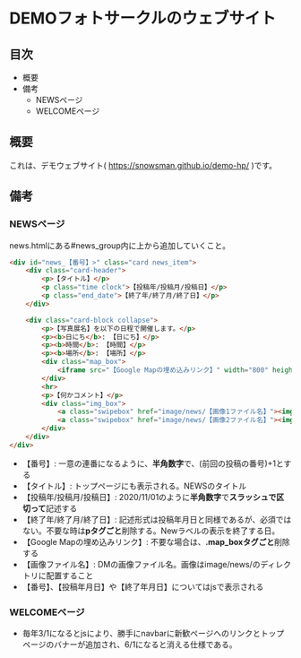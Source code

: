 # DEMOフォトサークルのウェブサイト

## 目次

* 概要
* 備考
	* NEWSページ
	* WELCOMEページ


## 概要

これは、デモウェブサイト( https://snowsman.github.io/demo-hp/ )です。


## 備考

### NEWSページ

news.htmlにある#news_group内に上から追加していくこと。

```html
<div id="news_【番号】>" class="card news_item">
	<div class="card-header">
		<p>【タイトル】</p>
		<p class="time clock">【投稿年/投稿月/投稿日】</p>
		<p class="end_date">【終了年/終了月/終了日】</p>
	</div>

	<div class="card-block collapse">
		<p>【写真展名】を以下の日程で開催します。</p>
		<p><b>日にち</b>: 【日にち】</p>
		<p><b>時間</b>: 【時間】</p>
		<p><b>場所</b>: 【場所】</p>
		<div class="map_box">
			<iframe src="【Google Mapの埋め込みリンク】" width="800" height="400" frameborder="0" style="border:0" allowfullscreen></iframe>
		</div>
		<hr>
		<p>【何かコメント】</p>
		<div class="img_box">
			<a class="swipebox" href="image/news/【画像1ファイル名】"><img src="image/news/【画像1ファイル名】"></a>
			<a class="swipebox" href="image/news/【画像2ファイル名】"><img src="image/news/【画像2ファイル名】"></a>
		</div>
	</div>
</div>
```

* 【番号】: 一意の連番になるように、**半角数字**で、(前回の投稿の番号)+1とする
* 【タイトル】: トップページにも表示される。NEWSのタイトル
* 【投稿年/投稿月/投稿日】: 2020/11/01のように**半角数字**で**スラッシュで区切って**記述する
* 【終了年/終了月/終了日】: 記述形式は投稿年月日と同様であるが、必須ではない。不要な時は**pタグごと**削除する。Newラベルの表示を終了する日。
* 【Google Mapの埋め込みリンク】: 不要な場合は、**.map_boxタグごと**削除する
* 【画像ファイル名】: DMの画像ファイル名。画像はimage/news/のディレクトリに配置すること
* 【番号】、【投稿年月日】や【終了年月日】についてはjsで表示される

### WELCOMEページ

* 毎年3/1になるとjsにより、勝手にnavbarに新歓ページへのリンクとトップページのバナーが追加され、6/1になると消える仕様である。
